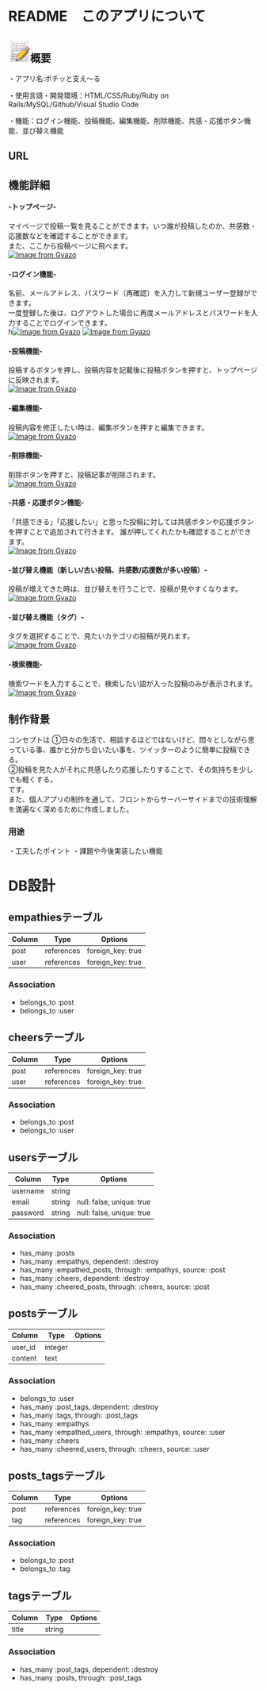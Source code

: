 
# README　このアプリについて  
  
  
## ![概要](https://github.com/nanbu391/moyamoya4/blob/master/1f4dd@2x.png)概要
 ・アプリ名:ポチッと支え〜る  
 
 ・使用言語・開発環境：HTML/CSS/Ruby/Ruby on Rails/MySQL/Github/Visual Studio Code  
 
 ・機能：ログイン機能、投稿機能、編集機能、削除機能、共感・応援ボタン機能、並び替え機能


## URL


## 機能詳細
#### -トップページ-
マイページで投稿一覧を見ることができます。いつ誰が投稿したのか、共感数・応援数などを確認することができます。  
また、ここから投稿ページに飛べます。  
[![Image from Gyazo](https://i.gyazo.com/a12fe81d40347eb3947136aac0b35b5e.gif)](https://gyazo.com/a12fe81d40347eb3947136aac0b35b5e)

#### -ログイン機能-
名前、メールアドレス、パスワード（再確認）を入力して新規ユーザー登録ができます。  
一度登録した後は、ログアウトした場合に再度メールアドレスとパスワードを入力することでログインできます。  
h[![Image from Gyazo](https://i.gyazo.com/0985997685c168919236736f338ec91a.gif)](https://gyazo.com/0985997685c168919236736f338ec91a)
[![Image from Gyazo](https://i.gyazo.com/20219370380df28d3085d7be2478cf25.gif)](https://gyazo.com/20219370380df28d3085d7be2478cf25)

#### -投稿機能-  
投稿するボタンを押し、投稿内容を記載後に投稿ボタンを押すと、トップページに反映されます。  
[![Image from Gyazo](https://i.gyazo.com/029d2cc3b52045d2d63a06d22c12ea77.gif)](https://gyazo.com/029d2cc3b52045d2d63a06d22c12ea77)  

#### -編集機能-  
投稿内容を修正したい時は、編集ボタンを押すと編集できます。  
[![Image from Gyazo](https://i.gyazo.com/a66e10b863a80487ad6c53af6cb4ddf5.gif)](https://gyazo.com/a66e10b863a80487ad6c53af6cb4ddf5)

#### -削除機能-  
削除ボタンを押すと、投稿記事が削除されます。  
[![Image from Gyazo](https://i.gyazo.com/5e639b4d45d1ed69c8139999d10790ed.gif)](https://gyazo.com/5e639b4d45d1ed69c8139999d10790ed)

#### -共感・応援ボタン機能-
「共感できる」「応援したい」と思った投稿に対しては共感ボタンや応援ボタンを押すことで追加されて行きます。
誰が押してくれたかも確認することができます。  
[![Image from Gyazo](https://i.gyazo.com/27e70cf544763e96ac2f9d2eb7d9ce6e.gif)](https://gyazo.com/27e70cf544763e96ac2f9d2eb7d9ce6e)

#### -並び替え機能（新しい/古い投稿、共感数/応援数が多い投稿）-  
投稿が増えてきた時は、並び替えを行うことで、投稿が見やすくなります。  
[![Image from Gyazo](https://i.gyazo.com/8951060adc88a968e92706a9faef3126.gif)](https://gyazo.com/8951060adc88a968e92706a9faef3126) 

#### -並び替え機能（タグ）-
タグを選択することで、見たいカテゴリの投稿が見れます。  
[![Image from Gyazo](https://i.gyazo.com/97e808940ca6e1540795ea154ae1b119.gif)](https://gyazo.com/97e808940ca6e1540795ea154ae1b119)

#### -検索機能-  
検索ワードを入力することで、検索したい語が入った投稿のみが表示されます。  
[![Image from Gyazo](https://i.gyazo.com/ce21c665b5e0e040104f777c2406cdc1.gif)](https://gyazo.com/ce21c665b5e0e040104f777c2406cdc1)


## 制作背景
コンセプトは
①日々の生活で、相談するほどではないけど、悶々としながら思っている事、誰かと分かち合いたい事を、ツイッターのように簡単に投稿できる。  
②投稿を見た人がそれに共感したり応援したりすることで、その気持ちを少しでも軽くする。  
です。  
また、個人アプリの制作を通して、フロントからサーバーサイドまでの技術理解を満遍なく深めるために作成しました。

### 用途
・工夫したポイント
・課題や今後実装したい機能


# DB設計

## empathiesテーブル
|Column|Type|Options|
|------|----|-------|
|post|references|foreign_key: true|
|user|references|foreign_key: true|

### Association
- belongs_to :post
- belongs_to :user

## cheersテーブル
|Column|Type|Options|
|------|----|-------|
|post|references|foreign_key: true|
|user|references|foreign_key: true|

### Association
- belongs_to :post
- belongs_to :user

## usersテーブル
|Column|Type|Options|
|------|----|-------|
|username|string|
|email|string|null: false, unique: true|
|password|string|null: false, unique: true|

### Association
- has_many :posts
- has_many :empathys, dependent: :destroy
- has_many :empathed_posts, through: :empathys, source: :post
- has_many :cheers, dependent: :destroy
- has_many :cheered_posts, through: :cheers, source: :post

## postsテーブル
|Column|Type|Options|
|------|----|-------|
|user_id|integer|
|content|text|

### Association
- belongs_to :user
- has_many :post_tags, dependent: :destroy
- has_many :tags, through: :post_tags
- has_many :empathys
- has_many :empathed_users, through: :empathys, source: :user
- has_many :cheers
- has_many :cheered_users, through: :cheers, source: :user

## posts_tagsテーブル
|Column|Type|Options|
|------|----|-------|
|post|references|foreign_key: true|
|tag|references|foreign_key: true|

### Association
- belongs_to :post
- belongs_to :tag

## tagsテーブル
|Column|Type|Options|
|------|----|-------|
|title|string|

### Association
- has_many :post_tags, dependent: :destroy
- has_many :posts, through: :post_tags
